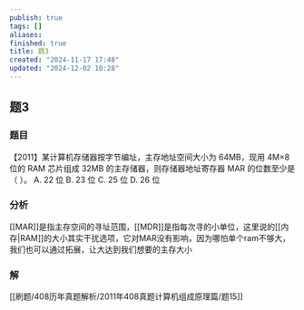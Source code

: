```yaml
---
publish: true
tags: []
aliases: 
finished: true
title: 题3
created: "2024-11-17 17:48"
updated: "2024-12-02 10:28"
---
```

## 题3
### 题目
【2011】某计算机存储器按字节编址，主存地址空间大小为 64MB，现用 4M×8 位的 RAM 芯片组成 32MB 的主存储器，则存储器地址寄存器 MAR 的位数至少是（ ）。
A. 22 位
B. 23 位
C. 25 位
D. 26 位
### 分析
[[MAR]]是指主存空间的寻址范围，[[MDR]]是指每次寻的小单位，这里说的[[内存|RAM]]的大小其实干扰选项，它对MAR没有影响，因为哪怕单个ram不够大，我们也可以通过拓展，让大达到我们想要的主存大小
### 解
[[刷题/408历年真题解析/2011年408真题计算机组成原理篇/题15]]